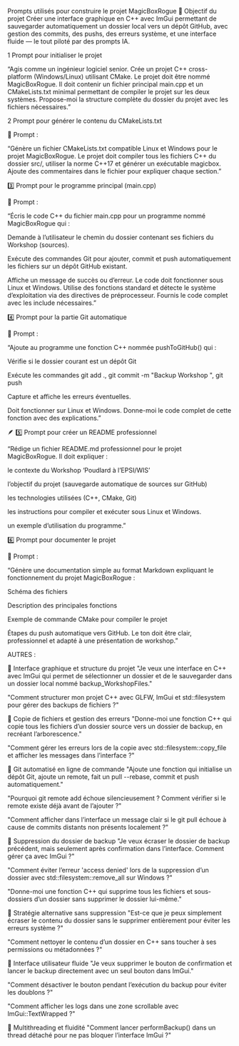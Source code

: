 Prompts utilisés pour construire le projet MagicBoxRogue
🎯 Objectif du projet
Créer une interface graphique en C++ avec ImGui permettant de sauvegarder automatiquement un dossier local vers un dépôt GitHub, avec gestion des commits, des pushs, des erreurs système, et une interface fluide — le tout piloté par des prompts IA.

1 Prompt pour initialiser le projet


“Agis comme un ingénieur logiciel senior.
Crée un projet C++ cross-platform (Windows/Linux) utilisant CMake.
Le projet doit être nommé MagicBoxRogue.
Il doit contenir un fichier principal main.cpp et un CMakeLists.txt minimal permettant de compiler le projet sur les deux systèmes.
Propose-moi la structure complète du dossier du projet avec les fichiers nécessaires.”

2 Prompt pour générer le contenu du CMakeLists.txt

💬 Prompt :

“Génère un fichier CMakeLists.txt compatible Linux et Windows pour le projet MagicBoxRogue.
Le projet doit compiler tous les fichiers C++ du dossier src/, utiliser la norme C++17 et générer un exécutable magicbox.
Ajoute des commentaires dans le fichier pour expliquer chaque section.”

3️⃣ Prompt pour le programme principal (main.cpp)

💬 Prompt :

“Écris le code C++ du fichier main.cpp pour un programme nommé MagicBoxRogue qui :

Demande à l’utilisateur le chemin du dossier contenant ses fichiers du Workshop (sources).

Exécute des commandes Git pour ajouter, commit et push automatiquement les fichiers sur un dépôt GitHub existant.

Affiche un message de succès ou d’erreur.
Le code doit fonctionner sous Linux et Windows. Utilise des fonctions standard et détecte le système d’exploitation via des directives de préprocesseur.
Fournis le code complet avec les include nécessaires.”


4️⃣ Prompt pour la partie Git automatique

💬 Prompt :

“Ajoute au programme une fonction C++ nommée pushToGitHub() qui :

Vérifie si le dossier courant est un dépôt Git

Exécute les commandes git add ., git commit -m "Backup Workshop <date>", git push

Capture et affiche les erreurs éventuelles.

Doit fonctionner sur Linux et Windows.
Donne-moi le code complet de cette fonction avec des explications.”

🪶 5️⃣ Prompt pour créer un README professionnel


“Rédige un fichier README.md professionnel pour le projet MagicBoxRogue.
Il doit expliquer :

le contexte du Workshop ‘Poudlard à l’EPSI/WIS’

l’objectif du projet (sauvegarde automatique de sources sur GitHub)

les technologies utilisées (C++, CMake, Git)

les instructions pour compiler et exécuter sous Linux et Windows.

un exemple d’utilisation du programme.”


6️⃣ Prompt pour documenter le projet

💬 Prompt :

“Génère une documentation simple au format Markdown expliquant le fonctionnement du projet MagicBoxRogue :

Schéma des fichiers

Description des principales fonctions

Exemple de commande CMake pour compiler le projet

Étapes du push automatique vers GitHub.
Le ton doit être clair, professionnel et adapté à une présentation de workshop.”


AUTRES :

🔹 Interface graphique et structure du projet
"Je veux une interface en C++ avec ImGui qui permet de sélectionner un dossier et de le sauvegarder dans un dossier local nommé backup_WorkshopFiles."

"Comment structurer mon projet C++ avec GLFW, ImGui et std::filesystem pour gérer des backups de fichiers ?"

🔹 Copie de fichiers et gestion des erreurs
"Donne-moi une fonction C++ qui copie tous les fichiers d’un dossier source vers un dossier de backup, en recréant l’arborescence."

"Comment gérer les erreurs lors de la copie avec std::filesystem::copy_file et afficher les messages dans l’interface ?"

🔹 Git automatisé en ligne de commande
"Ajoute une fonction qui initialise un dépôt Git, ajoute un remote, fait un pull --rebase, commit et push automatiquement."

"Pourquoi git remote add échoue silencieusement ? Comment vérifier si le remote existe déjà avant de l’ajouter ?"

"Comment afficher dans l’interface un message clair si le git pull échoue à cause de commits distants non présents localement ?"

🔹 Suppression du dossier de backup
"Je veux écraser le dossier de backup précédent, mais seulement après confirmation dans l’interface. Comment gérer ça avec ImGui ?"

"Comment éviter l’erreur 'access denied' lors de la suppression d’un dossier avec std::filesystem::remove_all sur Windows ?"

"Donne-moi une fonction C++ qui supprime tous les fichiers et sous-dossiers d’un dossier sans supprimer le dossier lui-même."

🔹 Stratégie alternative sans suppression
"Est-ce que je peux simplement écraser le contenu du dossier sans le supprimer entièrement pour éviter les erreurs système ?"

"Comment nettoyer le contenu d’un dossier en C++ sans toucher à ses permissions ou métadonnées ?"

🔹 Interface utilisateur fluide
"Je veux supprimer le bouton de confirmation et lancer le backup directement avec un seul bouton dans ImGui."

"Comment désactiver le bouton pendant l’exécution du backup pour éviter les doublons ?"

"Comment afficher les logs dans une zone scrollable avec ImGui::TextWrapped ?"

🔹 Multithreading et fluidité
"Comment lancer performBackup() dans un thread détaché pour ne pas bloquer l’interface ImGui ?"